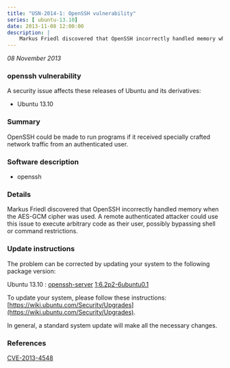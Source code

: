 ```yaml
---
title: "USN-2014-1: OpenSSH vulnerability"
series: [ ubuntu-13.10]
date: 2013-11-08 12:00:00
description: |
    Markus Friedl discovered that OpenSSH incorrectly handled memory when the AES-GCM cipher was used. A remote authenticated attacker could use this issue to execute arbitrary code as their user, possibly bypassing shell or command restrictions. 
--- 
```

 
 

*08 November 2013*

### openssh vulnerability

A security issue affects these releases of Ubuntu and its derivatives:

* Ubuntu 13.10

### Summary

OpenSSH could be made to run programs if it received specially crafted network traffic from an authenticated user.

### Software description

* openssh 

### Details

Markus Friedl discovered that OpenSSH incorrectly handled memory when the AES-GCM cipher was used. A remote authenticated attacker could use this issue to execute arbitrary code as their user, possibly bypassing shell or command restrictions. 

### Update instructions

The problem can be corrected by updating your system to the following package version:

Ubuntu 13.10
 : [openssh-server](https://launchpad.net/ubuntu/+source/openssh) <span> [1:6.2p2-6ubuntu0.1](https://launchpad.net/ubuntu/+source/openssh/1:6.2p2-6ubuntu0.1) </span> 

To update your system, please follow these instructions: [https://wiki.ubuntu.com/Security/Upgrades](https://wiki.ubuntu.com/Security/Upgrades).

In general, a standard system update will make all the necessary changes. 

### References

 
 [CVE-2013-4548](http://people.ubuntu.com/~ubuntu-security/cve/CVE-2013-4548)
 

